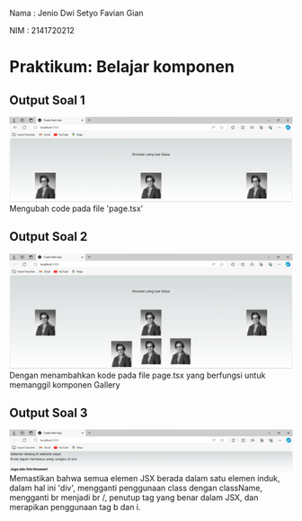 Nama    : Jenio Dwi Setyo Favian Gian

NIM     : 2141720212

# Praktikum: Belajar komponen
## Output Soal 1
![Screenshoot](docs/soal1.png) 
Mengubah code pada file 'page.tsx'
## Output Soal 2
![Screenshoot](docs/soal2.png) 
Dengan menambahkan kode pada file page.tsx yang berfungsi untuk memanggil komponen Gallery
## Output Soal 3
![Screenshoot](docs/soal3.png) 
Memastikan bahwa semua elemen JSX berada dalam satu elemen induk, dalam hal ini 'div', mengganti penggunaan class dengan className, mengganti br menjadi br /, penutup tag yang benar dalam JSX, dan merapikan penggunaan tag b dan i.